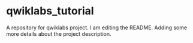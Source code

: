 # qwiklabs_tutorial
A repository for qwiklabs project.
I am editing the README. Adding some more details about the project description.
